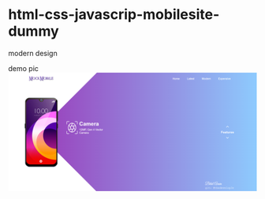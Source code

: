 # html-css-javascrip-mobilesite-dummy
modern design

demo pic
![This is an image](https://github.com/Thedevelop3r/html-css-javascrip-mobilesite-dummy/blob/master/images/websitedemo.png)
